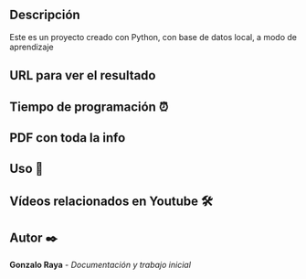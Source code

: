 ## Descripción
Este es un proyecto creado con Python, con base de datos local, a modo de aprendizaje



## URL para ver el resultado


## Tiempo de programación ⏰


## PDF con toda la info



## Uso 🚀


## Vídeos relacionados en Youtube 🛠️



## Autor ✒️
**Gonzalo Raya** - *Documentación y trabajo inicial*



